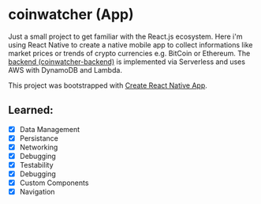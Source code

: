 # coinwatcher (App)

Just a small project to get familiar with the React.js ecosystem. Here i'm using React Native to create a native mobile app to collect informations like market prices or trends of crypto currencies e.g. BitCoin or Ethereum. The [backend (coinwatcher-backend)](https://github.com/6d68/coinwatcher-backend) is implemented via Serverless and uses AWS with DynamoDB and Lambda.

This project was bootstrapped with [Create React Native App](https://github.com/react-community/create-react-native-app).


## Learned: 

- [x] Data Management
- [x] Persistance
- [x] Networking
- [x] Debugging
- [x] Testability
- [x] Debugging
- [x] Custom Components
- [x] Navigation